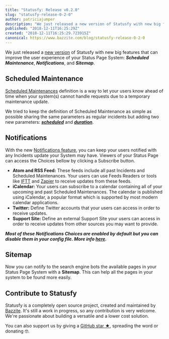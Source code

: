 ```yaml
---
title: "Statusfy: Release v0.2.0"
slug: "statusfy-release-0-2-0"
author: patriciajumper
description: "We just released a new version of Statusfy with new big features that can improve the users/customer experience of your Status Page System: Scheduled Maintenance, Notifications and Sitemap."
published: "2018-12-11T16:25:29Z"
created: "2018-12-11T16:25:29.723915Z"
canonical: https://www.bazzite.com/blog/statusfy-release-0-2-0
---
```


We just released a [new version][github-release] of Statusfy with new big features that can improve the user experience of your Status Page System: ***Scheduled Maintenance***, ***Notifications***, and ***Sitemap***.


## Scheduled Maintenance

<ImageResponsive
  source="blog/statusfy-release-v-0-2-0/scheduled-maintenance-en.jpg"
  alt="Statusfy - Scheduled Maintenance"
  :fluid="true"
  :width="879"
  :height="278"
/>

[Scheduled Maintenances][docs-scheduled-maintenance] definition is a way to let your users know ahead of time when your system(s) cannot handle requests due to a temporary maintenance update.

We tried to keep the definition of Scheduled Maintenance as simple as possible sharing the same parameters as regular incidents but adding two new parameters: [***scheduled***][docs-scheduled-maintenance] and [***duration***][docs-scheduled-maintenance].


## Notifications

With the new [Notifications feature][docs-notifications], you can keep your users notified with any Incidents update your System may have. Viewers of your Status Page can access the Choices bellow by clicking a Subscribe button.

- **Atom and RSS Feed:** These feeds include all past Incidents and Scheduled Maintenances. Your users can use Feeds Readers or tools like [IFTT][iftt-rss] and [Zapier][zapier-rss] to receive updates from these feeds.
- **iCalendar:** Your users can subscribe to a calendar containing all of your upcoming and past Scheduled Maintenances. The calendar is published using iCalendar, a popular format which is supported by most modern calendar applications.
- **Twitter:** Define Twitter accounts that your users can access in order to receive updates.
- **Support Site:** Define an external Support Site your users can access in order to receive updates from other sources you may want to provide.

***Most of these Notifications Choices are enabled by default but you can disable them in your config file. More info [here][docs-docs-notifications].***

## Sitemap

Now you can notify to  the search engine bots the available pages in your Status Page System with a **Sitemap**. This can help all the pages in your system to be found more easily.


## Contribute to Statusfy

Statusfy is a completely open source project, created and maintained by [Bazzite][bazzite-home]. It's still a work in progress, so any contribution is very welcome. We're passionate about building a versatile and a lower cost solution.

You can also support us by giving a [GitHub star ★][statusy-github], spreading the word or <NuxtLink :to="`${localePath('support')}#sponsoring`">donating</NuxtLink> 🤓.



[bazzite-home]: https://www.bazzite.com
[statusy-github]: https://github.com/bazzite/statusfy
[docs-scheduled-maintenance]: https://docs.statusfy.co/guide/incidents.html#scheduled-maintenance
[docs-notifications]: https://docs.statusfy.co/guide/notifications.html
[docs-docs-notifications]: https://docs.statusfy.co/config/#notifications
[github-release]: https://github.com/bazzite/statusfy/releases/tag/v0.2.0
[iftt-rss]: https://ifttt.com/feed
[zapier-rss]: https://zapier.com/apps/rss/integrations
